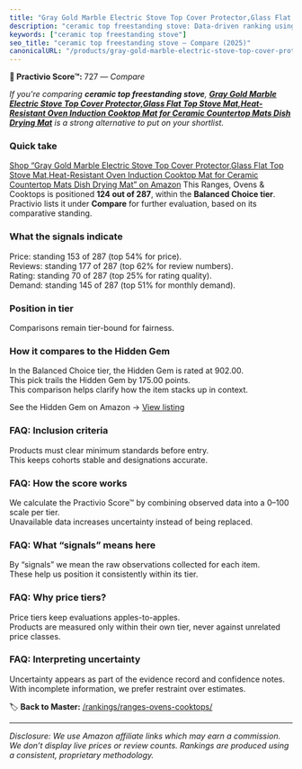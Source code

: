 ```yaml
---
title: "Gray Gold Marble Electric Stove Top Cover Protector,Glass Flat Top Stove Mat,Heat-Resistant Oven Induction Cooktop Mat for Ceramic Countertop Mats Dish Drying Mat"
description: "ceramic top freestanding stove: Data-driven ranking using the Practivio Score™. Positioned by quality, value, demand, findability, momentum."
keywords: ["ceramic top freestanding stove"]
seo_title: "ceramic top freestanding stove — Compare (2025)"
canonicalURL: "/products/gray-gold-marble-electric-stove-top-cover-protectorglass-flat-top-stove-matheat-resistant-oven-induction-cooktop-mat-for-ceramic-countertop-mats-dish-drying-mat-B0F4BTY7RV/"
---
```


**🛒 Practivio Score™:** 727 — _Compare_


*If you're comparing **ceramic top freestanding stove**, **[Gray Gold Marble Electric Stove Top Cover Protector,Glass Flat Top Stove Mat,Heat-Resistant Oven Induction Cooktop Mat for Ceramic Countertop Mats Dish Drying Mat](https://www.amazon.com/dp/B0F4BTY7RV?tag=practivio-20)** is a strong alternative to put on your shortlist.*
### Quick take
[Shop “Gray Gold Marble Electric Stove Top Cover Protector,Glass Flat Top Stove Mat,Heat-Resistant Oven Induction Cooktop Mat for Ceramic Countertop Mats Dish Drying Mat” on Amazon](https://www.amazon.com/dp/B0F4BTY7RV?tag=practivio-20)
This Ranges, Ovens & Cooktops is positioned **124 out of 287**, within the **Balanced Choice tier**.  
Practivio lists it under **Compare** for further evaluation, based on its comparative standing.

### What the signals indicate
Price: standing 153 of 287 (top 54% for price).  
Reviews: standing 177 of 287 (top 62% for review numbers).  
Rating: standing 70 of 287 (top 25% for rating quality).  
Demand: standing 145 of 287 (top 51% for monthly demand).

### Position in tier
Comparisons remain tier-bound for fairness.

### How it compares to the Hidden Gem
In the Balanced Choice tier, the Hidden Gem is rated at 902.00.  
This pick trails the Hidden Gem by 175.00 points.  
This comparison helps clarify how the item stacks up in context.  

See the Hidden Gem on Amazon → [View listing](https://www.amazon.com/dp/B0824W5FWS?tag=practivio-20)

### FAQ: Inclusion criteria
Products must clear minimum standards before entry.  
This keeps cohorts stable and designations accurate.

### FAQ: How the score works
We calculate the Practivio Score™ by combining observed data into a 0–100 scale per tier.  
Unavailable data increases uncertainty instead of being replaced.

### FAQ: What “signals” means here
By “signals” we mean the raw observations collected for each item.  
These help us position it consistently within its tier.

### FAQ: Why price tiers?
Price tiers keep evaluations apples-to-apples.  
Products are measured only within their own tier, never against unrelated price classes.

### FAQ: Interpreting uncertainty
Uncertainty appears as part of the evidence record and confidence notes.  
With incomplete information, we prefer restraint over estimates.

<!-- Missing template for Compare/CompareWithinPriceClass -->


🏷️ **Back to Master:** [/rankings/ranges-ovens-cooktops/](/rankings/ranges-ovens-cooktops/)

---
_Disclosure: We use Amazon affiliate links which may earn a commission. We don’t display live prices or review counts. Rankings are produced using a consistent, proprietary methodology._
